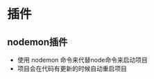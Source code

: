 <!--
 * @Author: xujie 1607526161@qq.com
 * @Date: 2022-04-22 13:10:59
 * @LastEditors: xujie 1607526161@qq.com
 * @LastEditTime: 2022-07-17 13:18:29
 * @FilePath: \HTML-CSS-Javascript-\Node.js学习\Node的学习\插件.md
 * @Description: 
-->
# 插件

## nodemon插件

* 使用 nodemon 命令来代替node命令来启动项目
* 项目会在代码有更新的时候自动重启项目